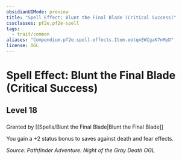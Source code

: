 ```yaml
---
obsidianUIMode: preview
title: "Spell Effect: Blunt the Final Blade (Critical Success)"
cssclasses: pf2e,pf2e-spell
tags:
  - trait/common
aliases: "Compendium.pf2e.spell-effects.Item.eotqxEWIgaK7nMpD"
license: OGL
---
```

# Spell Effect: Blunt the Final Blade (Critical Success)
## Level 18
### 






Granted by [[Spells/Blunt the Final Blade|Blunt the Final Blade]]

You gain a +2 status bonus to saves against death and fear effects.

*Source: Pathfinder Adventure: Night of the Gray Death*
*OGL*